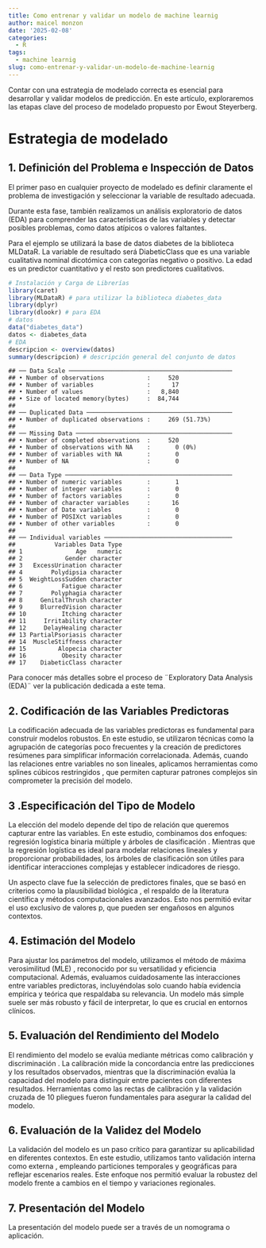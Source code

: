 ```yaml
---
title: Como entrenar y validar un modelo de machine learnig
author: maicel monzon
date: '2025-02-08'
categories:
  - R
tags:
  - machine learnig
slug: como-entrenar-y-validar-un-modelo-de-machine-learnig
---
```


Contar con una estrategia de modelado correcta es esencial para desarrollar y validar modelos de predicción. En este artículo, exploraremos las etapas clave del proceso de modelado propuesto por Ewout Steyerberg. 

# Estrategia de modelado

## 1. Definición del Problema e Inspección de Datos

El primer paso en cualquier proyecto de modelado es definir claramente el problema de investigación y seleccionar la variable de resultado adecuada. 

Durante esta fase, también realizamos un análisis exploratorio de datos (EDA) para comprender las características de las variables y detectar posibles problemas, como datos atípicos o valores faltantes. 

Para el ejemplo se utilizará la base de datos diabetes de la biblioteca MLDataR. La variable de resultado será DiabeticClass que es una variable cualitativa nominal dicotómica con categorías negativo o positivo. La edad es un predictor cuantitativo y el resto son predictores cualitativos.


``` r
# Instalación y Carga de Librerías
library(caret)
library(MLDataR) # para utilizar la biblioteca diabetes_data
library(dplyr)
library(dlookr) # para EDA
# datos
data("diabetes_data")
datos <- diabetes_data
# EDA
descripcion <- overview(datos)
summary(descripcion) # descripción general del conjunto de datos
```

```
## ── Data Scale ────────────────────────────────────────────── 
## • Number of observations            :     520
## • Number of variables               :      17
## • Number of values                  :   8,840
## • Size of located memory(bytes)     :  84,744 
## 
## ── Duplicated Data ───────────────────────────────────────── 
## • Number of duplicated observations :     269 (51.73%) 
## 
## ── Missing Data ──────────────────────────────────────────── 
## • Number of completed observations  :     520
## • Number of observations with NA    :       0 (0%)
## • Number of variables with NA       :       0
## • Number of NA                      :       0 
## 
## ── Data Type ─────────────────────────────────────────────── 
## • Number of numeric variables       :       1
## • Number of integer variables       :       0
## • Number of factors variables       :       0
## • Number of character variables     :      16
## • Number of Date variables          :       0
## • Number of POSIXct variables       :       0
## • Number of other variables         :       0 
## 
## ── Individual variables ──────────────────────────────────── 
##           Variables Data Type
## 1               Age   numeric
## 2            Gender character
## 3   ExcessUrination character
## 4        Polydipsia character
## 5  WeightLossSudden character
## 6           Fatigue character
## 7        Polyphagia character
## 8     GenitalThrush character
## 9     BlurredVision character
## 10          Itching character
## 11     Irritability character
## 12     DelayHealing character
## 13 PartialPsoriasis character
## 14  MuscleStiffness character
## 15         Alopecia character
## 16          Obesity character
## 17    DiabeticClass character
```

Para conocer más detalles sobre el proceso de ¨Exploratory Data Analysis (EDA)¨ ver la publicación dedicada a este tema.


## 2. Codificación de las Variables Predictoras

La codificación adecuada de las variables predictoras es fundamental para construir modelos robustos. En este estudio, se utilizaron técnicas como la agrupación de categorías poco frecuentes y la creación de predictores resúmenes para simplificar información correlacionada. Además, cuando las relaciones entre variables no son lineales, aplicamos herramientas como splines cúbicos restringidos , que permiten capturar patrones complejos sin comprometer la precisión del modelo.


## 3 .Especificación del Tipo de Modelo

La elección del modelo depende del tipo de relación que queremos capturar entre las variables. En este estudio, combinamos dos enfoques: regresión logística binaria múltiple y árboles de clasificación . Mientras que la regresión logística es ideal para modelar relaciones lineales y proporcionar probabilidades, los árboles de clasificación son útiles para identificar interacciones complejas y establecer indicadores de riesgo.

Un aspecto clave fue la selección de predictores finales, que se basó en criterios como la plausibilidad biológica , el respaldo de la literatura científica y métodos computacionales avanzados. Esto nos permitió evitar el uso exclusivo de valores p, que pueden ser engañosos en algunos contextos.

## 4. Estimación del Modelo

Para ajustar los parámetros del modelo, utilizamos el método de máxima verosimilitud (MLE) , reconocido por su versatilidad y eficiencia computacional. Además, evaluamos cuidadosamente las interacciones entre variables predictoras, incluyéndolas solo cuando había evidencia empírica y teórica que respaldaba su relevancia. Un modelo más simple suele ser más robusto y fácil de interpretar, lo que es crucial en entornos clínicos.

## 5. Evaluación del Rendimiento del Modelo

El rendimiento del modelo se evalúa mediante métricas como calibración y discriminación . La calibración mide la concordancia entre las predicciones y los resultados observados, mientras que la discriminación evalúa la capacidad del modelo para distinguir entre pacientes con diferentes resultados. Herramientas como las rectas de calibración y la validación cruzada de 10 pliegues fueron fundamentales para asegurar la calidad del modelo.

## 6. Evaluación de la Validez del Modelo

La validación del modelo es un paso crítico para garantizar su aplicabilidad en diferentes contextos. En este estudio, utilizamos tanto validación interna como externa , empleando particiones temporales y geográficas para reflejar escenarios reales. Este enfoque nos permitió evaluar la robustez del modelo frente a cambios en el tiempo y variaciones regionales.

## 7. Presentación del Modelo

La presentación del modelo puede ser a través de un nomograma o aplicación.
